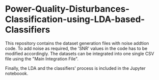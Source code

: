 # Power-Quality-Disturbances-Classification-using-LDA-based-Classifiers

This repository contains the dataset generation files with noise addtion code. To add noise as required, the 'SNR' values in the code has to be modified accordingly. The datasets can be integrated into one single CSV file using the "Main Integration File".

Finally, the LDA and the classifiers' process is included in the Jupyter noteboook.
